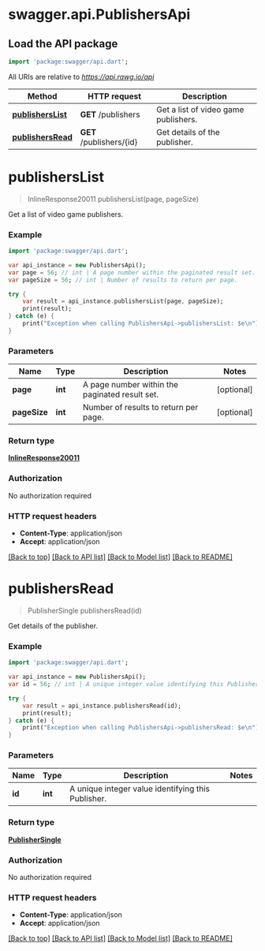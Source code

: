 # swagger.api.PublishersApi

## Load the API package
```dart
import 'package:swagger/api.dart';
```

All URIs are relative to *https://api.rawg.io/api*

Method | HTTP request | Description
------------- | ------------- | -------------
[**publishersList**](PublishersApi.md#publishersList) | **GET** /publishers | Get a list of video game publishers.
[**publishersRead**](PublishersApi.md#publishersRead) | **GET** /publishers/{id} | Get details of the publisher.


# **publishersList**
> InlineResponse20011 publishersList(page, pageSize)

Get a list of video game publishers.



### Example 
```dart
import 'package:swagger/api.dart';

var api_instance = new PublishersApi();
var page = 56; // int | A page number within the paginated result set.
var pageSize = 56; // int | Number of results to return per page.

try { 
    var result = api_instance.publishersList(page, pageSize);
    print(result);
} catch (e) {
    print("Exception when calling PublishersApi->publishersList: $e\n");
}
```

### Parameters

Name | Type | Description  | Notes
------------- | ------------- | ------------- | -------------
 **page** | **int**| A page number within the paginated result set. | [optional] 
 **pageSize** | **int**| Number of results to return per page. | [optional] 

### Return type

[**InlineResponse20011**](InlineResponse20011.md)

### Authorization

No authorization required

### HTTP request headers

 - **Content-Type**: application/json
 - **Accept**: application/json

[[Back to top]](#) [[Back to API list]](../README.md#documentation-for-api-endpoints) [[Back to Model list]](../README.md#documentation-for-models) [[Back to README]](../README.md)

# **publishersRead**
> PublisherSingle publishersRead(id)

Get details of the publisher.



### Example 
```dart
import 'package:swagger/api.dart';

var api_instance = new PublishersApi();
var id = 56; // int | A unique integer value identifying this Publisher.

try { 
    var result = api_instance.publishersRead(id);
    print(result);
} catch (e) {
    print("Exception when calling PublishersApi->publishersRead: $e\n");
}
```

### Parameters

Name | Type | Description  | Notes
------------- | ------------- | ------------- | -------------
 **id** | **int**| A unique integer value identifying this Publisher. | 

### Return type

[**PublisherSingle**](PublisherSingle.md)

### Authorization

No authorization required

### HTTP request headers

 - **Content-Type**: application/json
 - **Accept**: application/json

[[Back to top]](#) [[Back to API list]](../README.md#documentation-for-api-endpoints) [[Back to Model list]](../README.md#documentation-for-models) [[Back to README]](../README.md)

